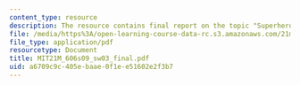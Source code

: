 ```yaml
---
content_type: resource
description: The resource contains final report on the topic "Superhero Costume".
file: /media/https%3A/open-learning-course-data-rc.s3.amazonaws.com/21m-606-introduction-to-stagecraft-spring-2009/a6709c9c405ebaae0f1ee51602e2f3b7_MIT21M_606s09_sw03_final.pdf
file_type: application/pdf
resourcetype: Document
title: MIT21M_606s09_sw03_final.pdf
uid: a6709c9c-405e-baae-0f1e-e51602e2f3b7
---
```

